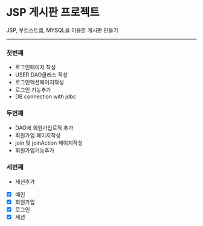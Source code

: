 # JSP 게시판 프로젝트

<p> JSP, 부트스트랩, MYSQL을 이용한 게시판 만들기 </p>
<hr>
<h3>첫번째</h3>
<ul>
<li>로그인페이지 작성</li>
 <li>USER DAO클래스 작성</li>
 <li>로그인액션페이지작성</li>
<li>로그인 기능추가</li>
<li>DB connection with jdbc</li>
</ul>
<h3>두번째</h3>
<ul> 
 <li>DAO에 회원가입로직 추가</li>
 <li>회원가입 페이지작성</li>
 <li>join 및 joinAction 페이지작성</li>
 <li>회원가입기능추가</li>
</ul>



<h3> 세번째</h3>
<ul>
 <li>세션추가 </li>
</ul>

- [x] 메인
- [x] 회원가입
- [x] 로그인
- [x] 세션
